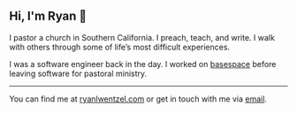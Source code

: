 ## Hi, I'm Ryan 👋

I pastor a church in Southern California. I preach, teach, and write. I walk with others through some of life’s most difficult experiences. 

I was a software engineer back in the day. I worked on [basespace](https://github.com/basespace) before leaving software for pastoral ministry.

---
You can find me at [ryanlwentzel.com](https://ryanlwentzel.com/) or get in touch with me via [email](mailto:hi@ryanlwentzel.com).

<!--
**ryanwentzel/ryanwentzel** is a ✨ _special_ ✨ repository because its `README.md` (this file) appears on your GitHub profile.

Here are some ideas to get you started:

- 🔭 I’m currently working on ...
- 🌱 I’m currently learning ...
- 👯 I’m looking to collaborate on ...
- 🤔 I’m looking for help with ...
- 💬 Ask me about ...
- 📫 How to reach me: ...
- 😄 Pronouns: ...
- ⚡ Fun fact: ...
-->
